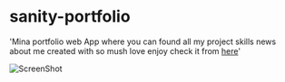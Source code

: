 ﻿# sanity-portfolio

'Mina portfolio web App where you can found all my project skills news about me created with so mush love enjoy check it from [here](https://mina-portfolio-developer.netlify.app/)'

![ScreenShot](https://mina-portfolio-developer.netlify.app/)
